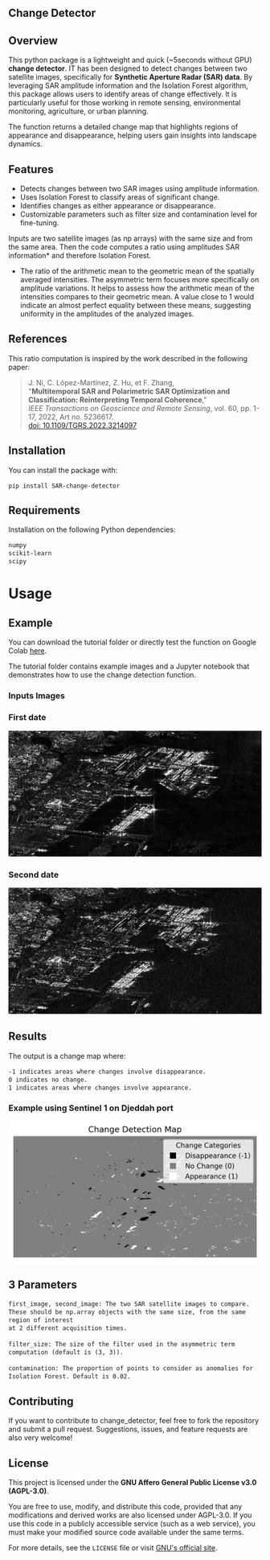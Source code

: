 ## Change Detector

## Overview

This python package is a lightweight and quick (~5seconds without GPU) **change detector**. IT has been designed to detect changes between two satellite images, specifically for **Synthetic Aperture Radar (SAR) data**. By leveraging SAR amplitude information and the Isolation Forest algorithm, this package allows users to identify areas of change effectively. It is particularly useful for those working in remote sensing, environmental monitoring, agriculture, or urban planning.

The function returns a detailed change map that highlights regions of appearance and disappearance, helping users gain insights into landscape dynamics.

## Features

- Detects changes between two SAR images using amplitude information.
- Uses Isolation Forest to classify areas of significant change.
- Identifies changes as either appearance or disappearance.
- Customizable parameters such as filter size and contamination level for fine-tuning.

Inputs are two satellite images (as np arrays) with the same size and from the same area. Then the code computes a ratio using amplitudes SAR information* and therefore Isolation Forest.

* The ratio of the arithmetic mean to the geometric mean of the spatially averaged intensities. The asymmetric term focuses more specifically on amplitude variations.
It helps to assess how the arithmetic mean of the intensities compares to their geometric mean. A value close to 1 would indicate an almost perfect equality between these means, suggesting uniformity in the amplitudes of the analyzed images.

## References
This ratio computation is inspired by the work described in the following paper:

> J. Ni, C. López-Martínez, Z. Hu, et F. Zhang,  
> "**Multitemporal SAR and Polarimetric SAR Optimization and Classification: Reinterpreting Temporal Coherence**,"  
> *IEEE Transactions on Geoscience and Remote Sensing*, vol. 60, pp. 1-17, 2022, Art no. 5236617.  
> [doi: 10.1109/TGRS.2022.3214097](https://doi.org/10.1109/TGRS.2022.3214097)

## Installation

You can install the package with:

    pip install SAR-change-detector


## Requirements

Installation on the following Python dependencies:

    numpy
    scikit-learn
    scipy

# Usage

## Example

You can download the tutorial folder or directly test the function on Google Colab [here](https://colab.research.google.com/github/Selimgit/SAR_change_detection/blob/main/tutorial/Tutorial_Change_Detector.ipynb).

The tutorial folder contains example images and a Jupyter notebook that demonstrates how to use the change detection function.

### Inputs Images

### First date

![Input Image 1](https://raw.githubusercontent.com/Selimgit/SAR_change_detection/main/readme_images/first_date.png)

### Second date

![Input Image 2](https://raw.githubusercontent.com/Selimgit/SAR_change_detection/main/readme_images/second_date.png)

## Results

The output is a change map where:

    -1 indicates areas where changes involve disappearance.
    0 indicates no change.
    1 indicates areas where changes involve appearance.

### Example using Sentinel 1 on Djeddah port

![Change detection](readme_images/change_detection_map.png)


## 3 Parameters

    first_image, second_image: The two SAR satellite images to compare. 
    These should be np.array objects with the same size, from the same region of interest
    at 2 different acquisition times.

    filter_size: The size of the filter used in the asymmetric term computation (default is (3, 3)).

    contamination: The proportion of points to consider as anomalies for Isolation Forest. Default is 0.02.



## Contributing

If you want to contribute to change_detector, feel free to fork the repository and submit a pull request. Suggestions, issues, and feature requests are also very welcome!

## License

This project is licensed under the **GNU Affero General Public License v3.0 (AGPL-3.0)**.

You are free to use, modify, and distribute this code, provided that any modifications and derived works are also licensed under AGPL-3.0. If you use this code in a publicly accessible service (such as a web service), you must make your modified source code available under the same terms.

For more details, see the `LICENSE` file or visit [GNU's official site](https://www.gnu.org/licenses/agpl-3.0.en.html).
